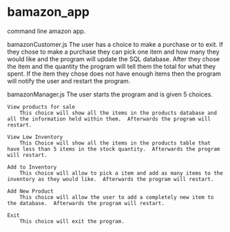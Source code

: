 # bamazon_app
command line amazon app.

bamazonCustomer.js
    The user has a choice to make a purchase or to exit.  If they chose to make a purchase they can pick one item and how many they would like and the program will update the SQL database. After they chose the item and the quantity the program will tell them the total for what they spent.  If the item they chose does not have enough items then the program will notify the user and restart the program.

bamazonManager.js
    The user starts the program and is given 5 choices.

    View products for sale
        This choice will show all the items in the products database and all the information held within them.  Afterwards the program will restart.

    View Low Inventory
        This Choice will show all the items in the products table that have less than 5 items in the stock quantity.  Afterwards the program will restart.

    Add to Inventory
        This choice will allow to pick a item and add as many items to the inventory as they would like.  Afterwards the program will restart.

    Add New Product
        This choice will allow the user to add a completely new item to the database.  Afterwards the program will restart.

    Exit
        This choice will exit the program.